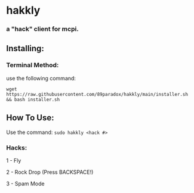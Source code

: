 

# hakkly

### a "hack" client for mcpi.


## Installing:

### Terminal Method:
use the following command:

```wget https://raw.githubusercontent.com/89paradox/hakkly/main/installer.sh && bash installer.sh```


## How To Use:

Use the command:
`sudo hakkly <hack #>`

### Hacks:
1 - Fly

2 - Rock Drop (Press BACKSPACE!)

3 - Spam Mode
